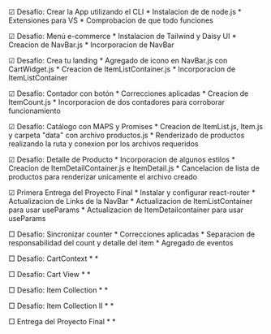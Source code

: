 ☑ Desafío: Crear la App utilizando el CLI 
    * Instalacion de de node.js
    * Extensiones para VS
    * Comprobacion de que todo funciones

☑ Desafío: Menú e-commerce
    * Instalacion de Tailwind y Daisy UI
    * Creacion de NavBar.js
    * Incorporacion de NavBar

☑ Desafío: Crea tu landing
    * Agregado de icono en NavBar.js con CartWidget.js
    * Creacion de ItemListContainer.js
    * Incorporacion de ItemListContainer

☑ Desafío: Contador con botón
    * Correcciones aplicadas
    * Creacion de ItemCount.js
    * Incorporacion de dos contadores para corroborar funcionamiento

☑ Desafío: Catálogo con MAPS y Promises
    * Creacion de ItemList.js, Item.js y carpeta "data" con archivo productos.js
    * Renderizado de productos realizando la ruta y conexion por los archivos requeridos

☑ Desafío: Detalle de Producto
    * Incorporacion de algunos estilos
    * Creacion de ItemDetailContainer.js e ItemDetail.js
    * Cancelacion de lista de productos para renderizar unicamente el archivo creado

☑ Primera Entrega del Proyecto Final
    * Instalar y configurar react-router
    * Actualizacion de Links de la NavBar
    * Actualizacion de ItemListContainer para usar useParams
    * Actualizacion de ItemDetailcontainer para usar useParams

□ Desafío: Sincronizar counter
    * Correcciones aplicadas
    * Separacion de responsabilidad del count y detalle del item 
    * Agregado de eventos

□ Desafío: CartContext
    * 
    * 

□ Desafío: Cart View
    * 
    * 

□ Desafío: Item Collection
    * 
    * 

□ Desafío: Item Collection II
    * 
    * 

□ Entrega del Proyecto Final
    * 
    * 